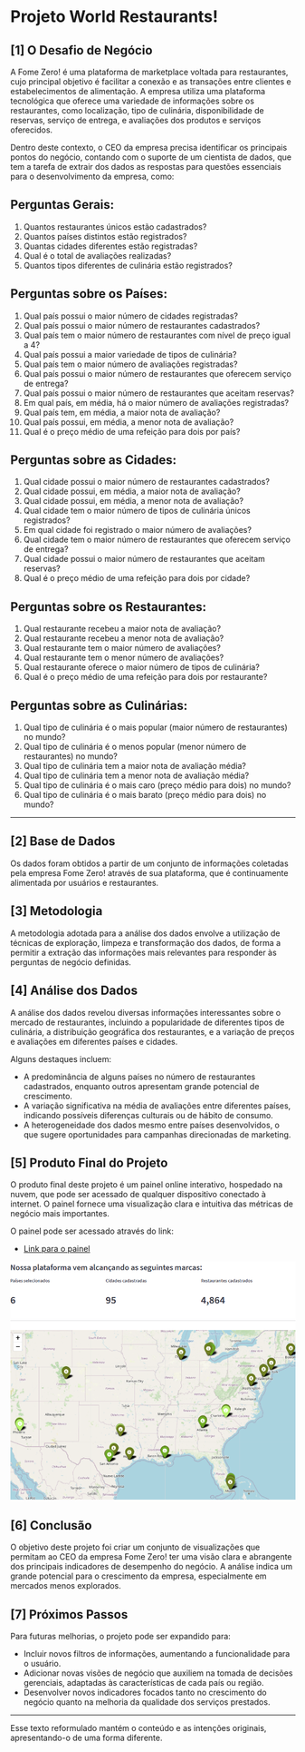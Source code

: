 
# Projeto World Restaurants!

## [1] O Desafio de Negócio

A Fome Zero! é uma plataforma de marketplace voltada para restaurantes, cujo principal objetivo é facilitar a conexão e as transações entre clientes e estabelecimentos de alimentação. A empresa utiliza uma plataforma tecnológica que oferece uma variedade de informações sobre os restaurantes, como localização, tipo de culinária, disponibilidade de reservas, serviço de entrega, e avaliações dos produtos e serviços oferecidos.

Dentro deste contexto, o CEO da empresa precisa identificar os principais pontos do negócio, contando com o suporte de um cientista de dados, que tem a tarefa de extrair dos dados as respostas para questões essenciais para o desenvolvimento da empresa, como:

## Perguntas Gerais:

1) Quantos restaurantes únicos estão cadastrados?
2) Quantos países distintos estão registrados?
3) Quantas cidades diferentes estão registradas?
4) Qual é o total de avaliações realizadas?
5) Quantos tipos diferentes de culinária estão registrados?

## Perguntas sobre os Países:

1) Qual país possui o maior número de cidades registradas?
2) Qual país possui o maior número de restaurantes cadastrados?
3) Qual país tem o maior número de restaurantes com nível de preço igual a 4?
4) Qual país possui a maior variedade de tipos de culinária?
5) Qual país tem o maior número de avaliações registradas?
6) Qual país possui o maior número de restaurantes que oferecem serviço de entrega?
7) Qual país possui o maior número de restaurantes que aceitam reservas?
8) Em qual país, em média, há o maior número de avaliações registradas?
9) Qual país tem, em média, a maior nota de avaliação?
10) Qual país possui, em média, a menor nota de avaliação?
11) Qual é o preço médio de uma refeição para dois por país?

## Perguntas sobre as Cidades:

1) Qual cidade possui o maior número de restaurantes cadastrados?
2) Qual cidade possui, em média, a maior nota de avaliação?
3) Qual cidade possui, em média, a menor nota de avaliação?
4) Qual cidade tem o maior número de tipos de culinária únicos registrados?
5) Em qual cidade foi registrado o maior número de avaliações?
6) Qual cidade tem o maior número de restaurantes que oferecem serviço de entrega?
7) Qual cidade possui o maior número de restaurantes que aceitam reservas?
8) Qual é o preço médio de uma refeição para dois por cidade?

## Perguntas sobre os Restaurantes:

1) Qual restaurante recebeu a maior nota de avaliação?
2) Qual restaurante recebeu a menor nota de avaliação?
3) Qual restaurante tem o maior número de avaliações?
4) Qual restaurante tem o menor número de avaliações?
5) Qual restaurante oferece o maior número de tipos de culinária?
6) Qual é o preço médio de uma refeição para dois por restaurante?

## Perguntas sobre as Culinárias:

1) Qual tipo de culinária é o mais popular (maior número de restaurantes) no mundo?
2) Qual tipo de culinária é o menos popular (menor número de restaurantes) no mundo?
3) Qual tipo de culinária tem a maior nota de avaliação média?
4) Qual tipo de culinária tem a menor nota de avaliação média?
5) Qual tipo de culinária é o mais caro (preço médio para dois) no mundo?
6) Qual tipo de culinária é o mais barato (preço médio para dois) no mundo?

---

## [2] Base de Dados

Os dados foram obtidos a partir de um conjunto de informações coletadas pela empresa Fome Zero! através de sua plataforma, que é continuamente alimentada por usuários e restaurantes.

## [3] Metodologia

A metodologia adotada para a análise dos dados envolve a utilização de técnicas de exploração, limpeza e transformação dos dados, de forma a permitir a extração das informações mais relevantes para responder às perguntas de negócio definidas.

## [4] Análise dos Dados

A análise dos dados revelou diversas informações interessantes sobre o mercado de restaurantes, incluindo a popularidade de diferentes tipos de culinária, a distribuição geográfica dos restaurantes, e a variação de preços e avaliações em diferentes países e cidades.

Alguns destaques incluem:

- A predominância de alguns países no número de restaurantes cadastrados, enquanto outros apresentam grande potencial de crescimento.
- A variação significativa na média de avaliações entre diferentes países, indicando possíveis diferenças culturais ou de hábito de consumo.
- A heterogeneidade dos dados mesmo entre países desenvolvidos, o que sugere oportunidades para campanhas direcionadas de marketing.

## [5] Produto Final do Projeto

O produto final deste projeto é um painel online interativo, hospedado na nuvem, que pode ser acessado de qualquer dispositivo conectado à internet. O painel fornece uma visualização clara e intuitiva das métricas de negócio mais importantes.

O painel pode ser acessado através do link:
- [Link para o painel](https://restaurantsglobal.streamlit.app/)

![banner](Painel.png)

## [6] Conclusão

O objetivo deste projeto foi criar um conjunto de visualizações que permitam ao CEO da empresa Fome Zero! ter uma visão clara e abrangente dos principais indicadores de desempenho do negócio. A análise indica um grande potencial para o crescimento da empresa, especialmente em mercados menos explorados.

## [7] Próximos Passos

Para futuras melhorias, o projeto pode ser expandido para:
- Incluir novos filtros de informações, aumentando a funcionalidade para o usuário.
- Adicionar novas visões de negócio que auxiliem na tomada de decisões gerenciais, adaptadas às características de cada país ou região.
- Desenvolver novos indicadores focados tanto no crescimento do negócio quanto na melhoria da qualidade dos serviços prestados.

---

Esse texto reformulado mantém o conteúdo e as intenções originais, apresentando-o de uma forma diferente.
